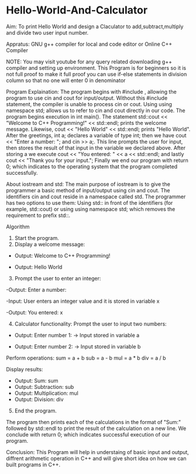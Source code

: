# Hello-World-And-Calculator
Aim: To print Hello World and design a Claculator to add,subtract,multiply and divide two user input number.
    
Appratus: GNU g++ compiler for local and code editor or Online C++ Compiler


NOTE: 
You may visit youtube for any query related downloading g++ compiler and setting up environment.
This Program is for beginners so it is not full proof to make it full proof you can use if-else statements in division column so that no one will enter 0 in denominator


Program Explaination:
The program begins with #include , allowing the program to use cin and cout for input/output. Without this #include statement, the compiler is unable to process cin or cout. Using using namespace std; allows us to refer to cin and cout directly in our code. 
The program begins execution in int main(). The statement std::cout << "Welcome to C++ Programming!" << std::endl; prints the welcome message. Likewise, cout << "Hello World" << std::endl; prints "Hello World".
After the greetings, int a; declares a variable of type int; then we have cout << "Enter a number: "; and cin >> a;. This line prompts the user for input, then stores the result of that input in the variable we declared above. 
After storing a we execute cout << "You entered: " << a << std::endl; and lastly cout << "Thank you for your input."; Finally we end our program with return 0; which indicates to the operating system that the program completed successfully.

About iostream and std:
The main purpose of iostream is to give the programmer a basic method of input/output using cin and cout. 
The identifiers cin and cout reside in a namespace called std. The programmer has two options to use them: Using std:: in front of the identifiers (for example, std::cout) or using using namespace std; which removes the requirement to prefix std::.

Algorithm
1. Start the program.
2. Display a welcome message:
- Output: Welcome to C++ Programming!

- Output: Hello World
3. Prompt the user to enter an integer:

-Output: Enter a number:

-Input: User enters an integer value and it is stored in variable x

-Output: You entered: x


4. Calculator functionality:
 Prompt the user to input two numbers:

- Output: Enter number 1: → Input stored in variable a

- Output: Enter number 2: → Input stored in variable b


Perform operations:
sum = a + b
sub = a - b
mul = a * b
div = a / b


Display results:
- Output: Sum: sum
- Output: Subtraction: sub
- Output: Multiplication: mul
- Output: Division: div
5. End the program.


The program then prints each of the calculations in the format of "Sum:" followed by std::endl to print the result of the calculation on a new line. We conclude with return 0; which indicates successful execution of our program.

Conclusion:
This Program will help in understaing of basic input and output, diffrent arithmetic operation in C++ and will give short idea on how we can built programs in C++.
